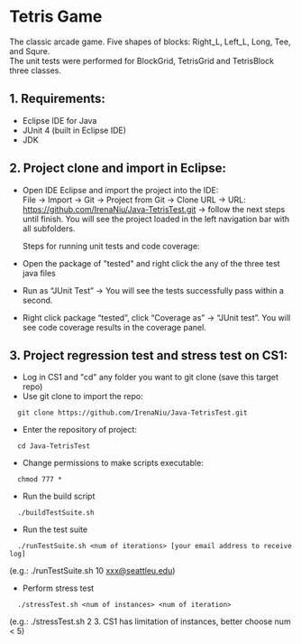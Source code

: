 Tetris Game
======

The classic arcade game. Five shapes of blocks: Right_L, Left_L, Long, Tee, and Squre. <br/>
The unit tests were performed for BlockGrid, TetrisGrid and TetrisBlock three classes.


## **1. Requirements:**
* Eclipse IDE for Java
* JUnit 4 (built in Eclipse IDE)
* JDK

## **2. Project clone and import in Eclipse:**
* Open IDE Eclipse and import the project into the IDE: <br/>
File →  Import → Git → Project from Git → Clone URL → URL: https://github.com/IrenaNiu/Java-TetrisTest.git → follow the next steps until finish.
You will see the project loaded in the left navigation bar with all subfolders.

  Steps for running unit tests and code coverage: <br/>
* Open the package of "tested" and right click the any of the three test java files
* Run as “JUnit Test” → You will see the tests successfully pass within a second.
* Right click package “tested”, click “Coverage as” → “JUnit test”. You will see code coverage results in the coverage panel.

## **3. Project regression test and stress test on CS1:**
* Log in CS1 and "cd" any folder you want to git clone (save this target repo)
* Use git clone to import the repo:
```
  git clone https://github.com/IrenaNiu/Java-TetrisTest.git
```
* Enter the repository of project:
```
  cd Java-TetrisTest
```
* Change permissions to make scripts executable: 
```
  chmod 777 *
```
* Run the build script
```
  ./buildTestSuite.sh
```
* Run the test suite
```
  ./runTestSuite.sh <num of iterations> [your email address to receive log]
```
  (e.g.: ./runTestSuite.sh 10 xxx@seattleu.edu)
* Perform stress test
```
  ./stressTest.sh <num of instances> <num of iteration> 
```
  (e.g.: ./stressTest.sh 2 3.  CS1 has limitation of instances, better choose num < 5)


